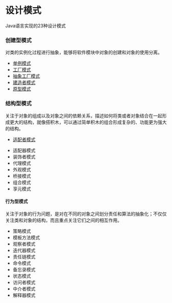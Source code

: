 # 设计模式

Java语言实现的23种设计模式

### 创建型模式

对类的实例化过程进行抽象，能够将软件模块中对象的创建和对象的使用分离。

- [单例模式](https://github.com/xdzhouxin/design-pattern/tree/master/singleton)
- [工厂模式](https://github.com/xdzhouxin/design-pattern/tree/master/factory)
- [抽象工厂模式](https://github.com/xdzhouxin/design-pattern/tree/master/abstract-factory)
- [建造者模式](https://github.com/xdzhouxin/design-pattern/tree/master/builder)
- [原型模式](https://github.com/xdzhouxin/design-pattern/tree/master/prototype)

### 结构型模式

关注于对象的组成以及对象之间的依赖关系，描述如何将类或者对象结合在一起形成更大的结构，就像搭积木，可以通过简单积木的组合形成复杂的、功能更为强大的结构。

- [适配者模式](https://github.com/xdzhouxin/design-pattern/tree/master/adaper)
* 适配器模式
* 装饰者模式
* 代理模式
* 外观模式
* 桥接模式
* 组合模式
* 享元模式

#### 行为型模式

关注于对象的行为问题，是对在不同的对象之间划分责任和算法的抽象化；不仅仅关注类和对象的结构，而且重点关注它们之间的相互作用。

* 策略模式
* 模板方法模式
* 观察者模式
* 迭代器模式
* 责任链模式
* 命令模式
* 备忘录模式
* 状态模式
* 访问者模式
* 中介者模式
* 解释器模式
